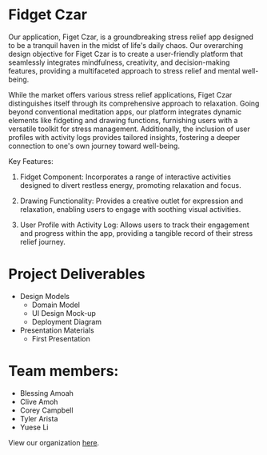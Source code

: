 # Fidget Czar

Our application, Figet Czar, is a groundbreaking stress relief app designed to be a tranquil haven in the midst of life's daily chaos. Our overarching design objective for Figet Czar is to create a user-friendly platform that seamlessly integrates mindfulness, creativity, and decision-making features, providing a multifaceted approach to stress relief and mental well-being.

While the market offers various stress relief applications, Figet Czar distinguishes itself through its comprehensive approach to relaxation. Going beyond conventional meditation apps, our platform integrates dynamic elements like fidgeting and drawing functions, furnishing users with a versatile toolkit for stress management. Additionally, the inclusion of user profiles with activity logs provides tailored insights, fostering a deeper connection to one's own journey toward well-being.

Key Features:

1. Fidget Component: Incorporates a range of interactive activities designed to divert restless energy, promoting relaxation and focus.

2. Drawing Functionality: Provides a creative outlet for expression and relaxation, enabling users to engage with soothing visual activities.

3. User Profile with Activity Log: Allows users to track their engagement and progress within the app, providing a tangible record of their stress relief journey.

# Project Deliverables
- Design Models
  - Domain Model
  - UI Design Mock-up
  - Deployment Diagram
- Presentation Materials
  - First Presentation


# Team members: 
- Blessing Amoah
- Clive Amoh
- Corey Campbell
- Tyler Arista
- Yuese Li

View our organization [here](https://github.com/calvin-cs262-fall2023-teamh).
